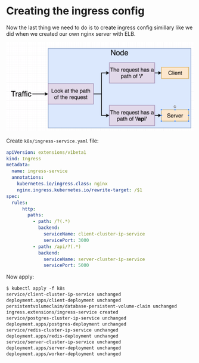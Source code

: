 # Creating the ingress config

Now the last thing we need to do is to create ingress config simillary like we did when we created our own nginx server with ELB.

![](../../images/2019-03-17-21-32-33.png)

Create `k8s/ingress-service.yaml` file:

```yaml
apiVersion: extensions/v1beta1
kind: Ingress
metadata:
  name: ingress-service
  annotations:
    kubernetes.io/ingress.class: nginx
    nginx.ingress.kubernetes.io/rewrite-target: /$1
spec:
  rules:
      http:
        paths:
          - path: /?(.*)
            backend:
              serviceName: client-cluster-ip-service
              servicePort: 3000
          - path: /api/?(.*)
            backend:
              serviceName: server-cluster-ip-service
              servicePort: 5000
```

Now apply:

```
$ kubectl apply -f k8s
service/client-cluster-ip-service unchanged
deployment.apps/client-deployment unchanged
persistentvolumeclaim/database-persistent-volume-claim unchanged
ingress.extensions/ingress-service created
service/postgres-cluster-ip-service unchanged
deployment.apps/postgres-deployment unchanged
service/redis-cluster-ip-service unchanged
deployment.apps/redis-deployment unchanged
service/server-cluster-ip-service unchanged
deployment.apps/server-deployment unchanged
deployment.apps/worker-deployment unchanged
```

